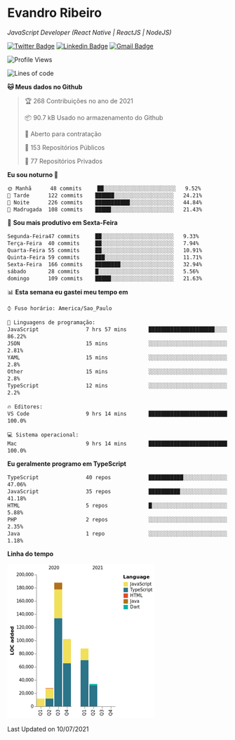 # Evandro **Ribeiro**

*JavaScript Developer (React Native | ReactJS | NodeJS)*

[![Twitter Badge](https://img.shields.io/badge/-@ribeiroevandro-201B2D?style=flat-square&labelColor=201B2D&logo=twitter&logoColor=white&link=https://twitter.com/ribeiroevandro)](https://twitter.com/ribeiroevandro) 
[![Linkedin Badge](https://img.shields.io/badge/-Evandro%20Ribeiro-201B2D?style=flat-square&logo=Linkedin&logoColor=white&link=https://www.linkedin.com/in/ribeiroevandro)](https://www.linkedin.com/in/ribeiroevandro) 
[![Gmail Badge](https://img.shields.io/badge/-oi@ribeiroevandro.com.br-201B2D?style=flat-square&logo=Gmail&logoColor=white&link=mailto:oi@ribeiroevandro.com.br)](mailto:oi@ribeiroevandro.com.br)


<!--START_SECTION:waka-->
![Profile Views](http://img.shields.io/badge/Visualizac%C3%B5es%20do%20perfil-1-blue)

![Lines of code](https://img.shields.io/badge/Desde%20o%20Hello%20World%20eu%20escrevi-451287%20linhas%20de%20c%C3%B3digo-blue)

**🐱 Meus dados no Github** 

> 🏆 268 Contribuições no ano de 2021
 > 
> 📦 90.7 kB Usado no armazenamento do Github 
 > 
> 💼 Aberto para contratação
 > 
> 📜 153 Repositórios Públicos 
 > 
> 🔑 77 Repositórios Privados  
 > 
**Eu sou noturno 🦉** 

```text
🌞 Manhã      48 commits     ██░░░░░░░░░░░░░░░░░░░░░░░   9.52% 
🌆 Tarde      122 commits    ██████░░░░░░░░░░░░░░░░░░░   24.21% 
🌃 Noite      226 commits    ███████████░░░░░░░░░░░░░░   44.84% 
🌙 Madrugada  108 commits    █████░░░░░░░░░░░░░░░░░░░░   21.43%

```
📅 **Sou mais produtivo em Sexta-Feira** 

```text
Segunda-Feira47 commits     ██░░░░░░░░░░░░░░░░░░░░░░░   9.33% 
Terça-Feira  40 commits     ██░░░░░░░░░░░░░░░░░░░░░░░   7.94% 
Quarta-Feira 55 commits     ██░░░░░░░░░░░░░░░░░░░░░░░   10.91% 
Quinta-Feira 59 commits     ███░░░░░░░░░░░░░░░░░░░░░░   11.71% 
Sexta-Feira  166 commits    ████████░░░░░░░░░░░░░░░░░   32.94% 
sábado       28 commits     █░░░░░░░░░░░░░░░░░░░░░░░░   5.56% 
domingo      109 commits    █████░░░░░░░░░░░░░░░░░░░░   21.63%

```


📊 **Esta semana eu gastei meu tempo em** 

```text
⌚︎ Fuso horário: America/Sao_Paulo

💬 Linguagens de programação: 
JavaScript               7 hrs 57 mins       █████████████████████░░░░   86.22% 
JSON                     15 mins             ░░░░░░░░░░░░░░░░░░░░░░░░░   2.81% 
YAML                     15 mins             ░░░░░░░░░░░░░░░░░░░░░░░░░   2.8% 
Other                    15 mins             ░░░░░░░░░░░░░░░░░░░░░░░░░   2.8% 
TypeScript               12 mins             ░░░░░░░░░░░░░░░░░░░░░░░░░   2.2%

🔥 Editores: 
VS Code                  9 hrs 14 mins       █████████████████████████   100.0%

💻 Sistema operacional: 
Mac                      9 hrs 14 mins       █████████████████████████   100.0%

```

**Eu geralmente programo em TypeScript** 

```text
TypeScript               40 repos            ███████████░░░░░░░░░░░░░░   47.06% 
JavaScript               35 repos            ██████████░░░░░░░░░░░░░░░   41.18% 
HTML                     5 repos             █░░░░░░░░░░░░░░░░░░░░░░░░   5.88% 
PHP                      2 repos             ░░░░░░░░░░░░░░░░░░░░░░░░░   2.35% 
Java                     1 repo              ░░░░░░░░░░░░░░░░░░░░░░░░░   1.18%

```


**Linha do tempo**

![Chart not found](https://raw.githubusercontent.com/ribeiroevandro/ribeiroevandro/master/charts/bar_graph.png) 


 Last Updated on 10/07/2021
<!--END_SECTION:waka-->
